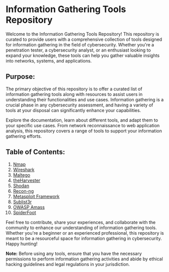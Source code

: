 
# Information Gathering Tools Repository

Welcome to the Information Gathering Tools Repository! This repository is curated to provide users with a comprehensive collection of tools designed for information gathering in the field of cybersecurity. Whether you're a penetration tester, a cybersecurity analyst, or an enthusiast looking to expand your knowledge, these tools can help you gather valuable insights into networks, systems, and applications.

## Purpose:

The primary objective of this repository is to offer a curated list of information gathering tools along with resources to assist users in understanding their functionalities and use cases. Information gathering is a crucial phase in any cybersecurity assessment, and having a variety of tools at your disposal can significantly enhance your capabilities.

Explore the documentation, learn about different tools, and adapt them to your specific use cases. From network reconnaissance to web application analysis, this repository covers a range of tools to support your information gathering efforts.

## Table of Contents:

1. [Nmap](https://nmap.org/)
2. [Wireshark](https://www.wireshark.org/)
3. [Maltego](https://www.maltego.com/)
4. [theHarvester](https://github.com/laramies/theHarvester)
5. [Shodan](https://www.shodan.io/)
6. [Recon-ng](https://github.com/lanmaster53/recon-ng)
7. [Metasploit Framework](https://www.metasploitunleashed.com/)
8. [Sublist3r](https://github.com/aboul3la/Sublist3r)
9. [OWASP Amass](https://github.com/OWASP/Amass)
10. [SpiderFoot](https://www.spiderfoot.net/)

Feel free to contribute, share your experiences, and collaborate with the community to enhance our understanding of information gathering tools. Whether you're a beginner or an experienced professional, this repository is meant to be a resourceful space for information gathering in cybersecurity. Happy hunting!

**Note:** Before using any tools, ensure that you have the necessary permissions to perform information gathering activities and abide by ethical hacking guidelines and legal regulations in your jurisdiction.
